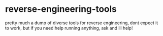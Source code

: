 # reverse-engineering-tools
pretty much a dump of diverse tools for reverse engineering, dont expect it to work, but if you need help running anything, ask and ill help!
